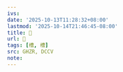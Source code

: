 ```yaml
---
ivs:
date: '2025-10-13T11:28:32+08:00'
lastmod: '2025-10-14T21:46:45-08:00'
title: 󰝢
url: 󰝢
tags: [槽, 槽]
src: GHZR, DCCV
note:
---
```

